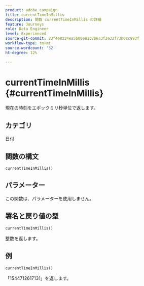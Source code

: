 ```yaml
---
product: adobe campaign
title: currentTimeInMillis
description: 関数 currentTimeInMillis の詳細
feature: Journeys
role: Data Engineer
level: Experienced
source-git-commit: 23f4e8224ea5b00e8132b6a3f3e32f73b0cc993f
workflow-type: tm+mt
source-wordcount: '32'
ht-degree: 12%

---
```


# currentTimeInMillis {#currentTimeInMillis}

現在の時刻をエポックミリ秒単位で返します。

## カテゴリ

日付

## 関数の構文

`currentTimeInMillis()`

## パラメーター

この関数は、パラメーターを使用しません。

## 署名と戻り値の型

`currentTimeInMillis()`

整数を返します。

## 例

`currentTimeInMillis()`

「1544712617131」を返します。
